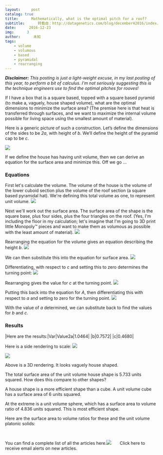 ```yaml
---
layout:     post
catalog: true
title:      Mathematically, what is the optimal pitch for a roof?
subtitle:      转载自：http://datagenetics.com/blog/december42016/index.html
date:      2016-12-23
img:      3
author:      未知
tags:
    - volume
    - volumous
    - based
    - pyramidal
    - rearranging
---
```


***Disclaimer:** This posting is just a light-weight excuse, in my last posting of this year, to perform a bit of calculus. I'm not seriously suggesting this is the technique engineers use to find the optimal pitches for rooves!*

If I have a box that is a square based, topped with a square based pyramid (to make a, vaguely, house shaped volume), what are the optimal dimensions to minimize the surface area? (The premise here is that heat is transferred through surfaces, and we want to maximize the internal volume possible for living space using the smallest amount of material).

Here is a generic picture of such a construction. Let’s define the dimensions of the sides to be *2a*, with height of *b*. We’ll define the height of the pyramid cap to be *c*.

![](http://datagenetics.com/blog/december42016/house.png)



If we define the house has having unit volume, then we can derive an equation for the surface area and minimize this. Off we go …

### Equations

First let's calculate the volume. The volume of the house is the volume of the lower cuboid section plus the volume of the roof section (a square based pyramidal hat). We're defining this total volume as one, to represent unit volume.
![](http://datagenetics.com/blog/december42016/eq0.png)


Next we'll work out the surface area. The surface area of the shape is the square base, plus four sides, plus the four triangles on the roof. (Yes, I'm including the floor in my calculation; let's imagine that I'm going to 3D print little Monopoly™ pieces and want to make them as volumous as possible with the least amount of material).
![](http://datagenetics.com/blog/december42016/eq1.png)


Rearranging the equation for the volume gives an equation describing the height *b*.
![](http://datagenetics.com/blog/december42016/eq2.png)


We can then substitute this into the equation for surface area.
![](http://datagenetics.com/blog/december42016/eq3.png)


Differentiating, with respect to *c* and setting this to zero determines the turning point:
![](http://datagenetics.com/blog/december42016/eq4.png)


Rearranging gives the value for *c* at the turning point.
![](http://datagenetics.com/blog/december42016/eq5.png)


Putting this back into the equation for *A*, then differentiating this with respect to *a* and setting to zero for the turning point.
![](http://datagenetics.com/blog/december42016/eq6.png)


With the value of *a* determined, we can substitute back to find the values for *b* and *c*.

### Results
|Here are the results:|Var|Value2a|1.0464|
|b|0.7572|
|c|0.4680|

Here is a side rendering to scale:
![](http://datagenetics.com/blog/december42016/sc.png)

![](http://datagenetics.com/blog/december42016/3d.png)


Above is a 3D rendering. It looks vaguely house shaped.

The total surface area of the unit volume house shape is 5.733 units squared. How does this compare to other shapes?

A house shape is a more efficient shape than a cube. A unit volume cube has a surface area of 6 units squared.

At the extreme is a unit volume sphere, which has a surface area to volume ratio of 4.836 units squared. This is most efficient shape.

Here are the surface area to volume ratios for these and the unit volume platonic solids:


 

You can find a complete list of all the articles here.![](http://datagenetics.com/images/n.gif)
      Click here to receive email alerts on new articles.
